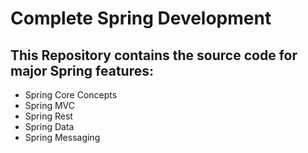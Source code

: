# Complete Spring Development

## This Repository contains the source code for major Spring features:

- Spring Core Concepts
- Spring MVC
- Spring Rest
- Spring Data
- Spring Messaging
